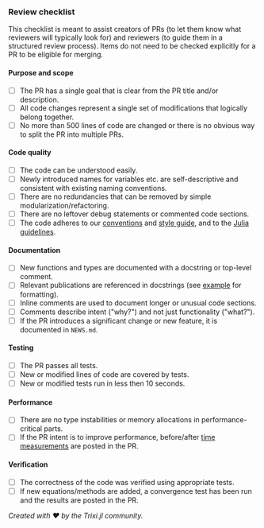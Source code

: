 ### Review checklist

This checklist is meant to assist creators of PRs (to let them know what reviewers will typically look for) and reviewers (to guide them in a structured review process). Items do not need to be checked explicitly for a PR to be eligible for merging.

#### Purpose and scope
- [ ] The PR has a single goal that is clear from the PR title and/or description.
- [ ] All code changes represent a single set of modifications that logically belong together.
- [ ] No more than 500 lines of code are changed or there is no obvious way to split the PR into multiple PRs.

#### Code quality
- [ ] The code can be understood easily.
- [ ] Newly introduced names for variables etc. are self-descriptive and consistent with existing naming conventions.
- [ ] There are no redundancies that can be removed by simple modularization/refactoring.
- [ ] There are no leftover debug statements or commented code sections.
- [ ] The code adheres to our [conventions](https://trixi-framework.github.io/Trixi.jl/stable/conventions/) and [style guide](https://trixi-framework.github.io/Trixi.jl/stable/styleguide/), and to the [Julia guidelines](https://docs.julialang.org/en/v1/manual/style-guide/).

#### Documentation
- [ ] New functions and types are documented with a docstring or top-level comment.
- [ ] Relevant publications are referenced in docstrings (see [example](https://github.com/trixi-framework/Trixi.jl/blob/7f83a1a938eecd9b841efe215a6e482e67cfdcc1/src/equations/compressible_euler_2d.jl#L601-L615) for formatting).
- [ ] Inline comments are used to document longer or unusual code sections.
- [ ] Comments describe intent ("why?") and not just functionality ("what?").
- [ ] If the PR introduces a significant change or new feature, it is documented in `NEWS.md`.

#### Testing
- [ ] The PR passes all tests.
- [ ] New or modified lines of code are covered by tests.
- [ ] New or modified tests run in less then 10 seconds.

#### Performance
- [ ] There are no type instabilities or memory allocations in performance-critical parts.
- [ ] If the PR intent is to improve performance, before/after [time measurements](https://trixi-framework.github.io/Trixi.jl/stable/performance/#Manual-benchmarking) are posted in the PR.

#### Verification
- [ ] The correctness of the code was verified using appropriate tests.
- [ ] If new equations/methods are added, a convergence test has been run and the results
  are posted in the PR.

*Created with :heart: by the Trixi.jl community.*